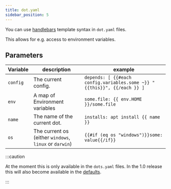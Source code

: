 ```yaml
---
title: dot.yaml
sidebar_position: 5
---
```


You can use [handlebars](https://handlebarsjs.com/guide/) template syntax in `dot.yaml` files.

This allows for e.g. access to environment variables.

## Parameters

| Variable | description                                            | example                                                                 |
| -------- | ------------------------------------------------------ | ----------------------------------------------------------------------- |
| `config` | The current config.                                    | `depends: [ {{#each config.variables.some ~}} "{{this}}", {{/each }} ]` |
| `env`    | A map of Environment variables                         | `some.file: {{ env.HOME }}/some.file`                                   |
| `name`   | The name of the current dot.                           | `installs: apt install {{ name }}`                                      |
| `os`     | The current os (either `windows`, `linux` or `darwin`) | `{{#if (eq os "windows")}}some: value{{/if}}`                           |

:::caution

At the moment this is only available in the `dots.yaml` files. In the 1.0 release this will also become available in the [defaults](defaults.md).

:::